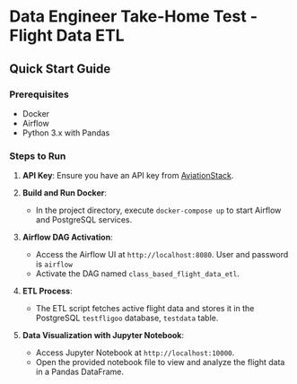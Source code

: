 # Data Engineer Take-Home Test - Flight Data ETL

## Quick Start Guide

### Prerequisites
- Docker
- Airflow
- Python 3.x with Pandas

### Steps to Run
1. **API Key**: Ensure you have an API key from [AviationStack](https://aviationstack.com/).

2. **Build and Run Docker**:
   - In the project directory, execute `docker-compose up` to start Airflow and PostgreSQL services.

3. **Airflow DAG Activation**:
   - Access the Airflow UI at `http://localhost:8080`. User and password is `airflow`
   - Activate the DAG named `class_based_flight_data_etl`.

4. **ETL Process**:
   - The ETL script fetches active flight data and stores it in the PostgreSQL `testfligoo` database, `testdata` table.

5. **Data Visualization with Jupyter Notebook**:
   - Access Jupyter Notebook at `http://localhost:10000`.
   - Open the provided notebook file to view and analyze the flight data in a Pandas DataFrame.